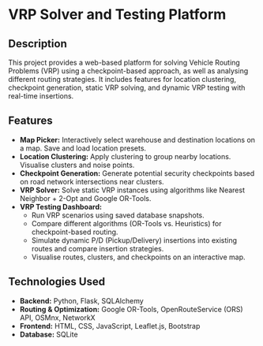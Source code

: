 # VRP Solver and Testing Platform

## Description

This project provides a web-based platform for solving Vehicle Routing Problems (VRP) using a checkpoint-based approach, as well as analysing different routing strategies. It includes features for location clustering, checkpoint generation, static VRP solving, and dynamic VRP testing with real-time insertions.

## Features

*   **Map Picker:** Interactively select warehouse and destination locations on a map. Save and load location presets.
*   **Location Clustering:** Apply clustering to group nearby locations. Visualise clusters and noise points.
*   **Checkpoint Generation:** Generate potential security checkpoints based on road network intersections near clusters.
*   **VRP Solver:** Solve static VRP instances using algorithms like Nearest Neighbor + 2-Opt and Google OR-Tools.
*   **VRP Testing Dashboard:**
    *   Run VRP scenarios using saved database snapshots.
    *   Compare different algorithms (OR-Tools vs. Heuristics) for checkpoint-based routing.
    *   Simulate dynamic P/D (Pickup/Delivery) insertions into existing routes and compare insertion strategies.
    *   Visualise routes, clusters, and checkpoints on an interactive map.

## Technologies Used

*   **Backend:** Python, Flask, SQLAlchemy
*   **Routing & Optimization:** Google OR-Tools, OpenRouteService (ORS) API, OSMnx, NetworkX
*   **Frontend:** HTML, CSS, JavaScript, Leaflet.js, Bootstrap
*   **Database:** SQLite
